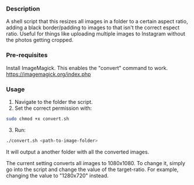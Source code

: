 ### Description

A shell script that this resizes all images in a folder to a certain aspect ratio, adding a black border/padding to images to that isn't the correct espect ratio. Useful for things like uploading multiple images to Instagram without the photos getting cropped.

### Pre-requisites

Install ImageMagick. This enables the "convert" command to work.
https://imagemagick.org/index.php

### Usage

1. Navigate to the folder the script.
2. Set the correct permission with:

```bash
sudo chmod +x convert.sh
```

3. Run:

```bash
./convert.sh <path-to-image-folder>
```

It will output a another folder with all the converted images.

The current setting converts all images to 1080x1080. To change it, simply go into the script and change the value of the target-ratio. For example, changing the value to "1280x720" instead.
